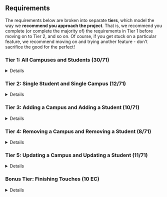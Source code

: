 ## Requirements

The requirements below are broken into separate **tiers**, which model the way we **recommend you approach the project**. That is, we recommend you complete (or complete the majority of) the requirements in Tier 1 before moving on to Tier 2, and so on. Of course, if you get stuck on a particular feature, we recommend moving on and trying another feature - don't sacrifice the good for the perfect!

### Tier 1: All Campuses and Students (30/71)

<details>

#### Frontend

- ['x'] Write a campuses sub-reducer to manage campuses in your Redux store
- ['x'] Write a students sub-reducer to manage students in your Redux store
- ['x'] Write a component to display a list of all campuses (at least their names and images)
- ['x'] Write a component to display a list of all students (at least their names)
- ['x'] Display the all-campuses component when the url matches `/campuses`
- ['x'] Display the all-students component when the url matches `/students`
- ['x'] Add a links to the navbar that can be used to navigate to the all-campuses view and the all-students view

#### Backend

- ['x'] Write a route to serve up all students
- ['x'] Write a route to serve up all campuses

- Write a `campuses` model with the following information:
  - ['x'] name - not empty or null
  - ['x'] imageUrl - with a default value
  - ['x'] address - not empty or null
  - ['x'] description - extremely large text
- Write a `students` model with the following information:
  - ['x'] firstName - not empty or null
  - ['x'] lastName - not empty or null
  - ['x'] email - not empty or null; must be a valid email
  - ['x'] imageUrl - with a default value
  - ['x'] gpa - decimal between 0.0 and 4.0
- ['x'] Students may be associated with at most one campus. Likewise, campuses may be associated with many students

#### Seed

- ['x'] Running the seed file creates campuses and students for demonstration purposes

#### Testing

- ['x'] React (AllCampuses): renders "No Campuses" if passed an empty array of campuses
- ['x'] React (AllStudents): renders "No Students" if passed an empty array of students
- [ ] Redux (campuses): returns the initial state by default
- [ ] Redux (students): returns the initial state by default
- ['x'] Express: GET /api/students responds with all students
- ['x'] Sequelize (Campus): requires name and address
- ['x'] Sequelize (Student): email must be a valid email
- [ ] Navigation: navbar to navigate to home, campuses, students
- [ ] Seed file: creates exactly one campus that has no students
- [ ] Seed file: creates exactly one student that is not enrolled in a campus

Congrats! You have completed your first vertical slice! Make sure to `commit -m "Feature: Get All Campuses and Students"` before moving on (see RUBRIC.md - points are awarded/deducted for a proper git workflow)!

</details>

### Tier 2: Single Student and Single Campus (12/71)

<details>

#### Frontend

- Write a component to display a single campus with the following information:
  - ['x'] The campus's name, image, address and description
  - ['x'] A list of the names of all students in that campus (or a helpful message if it doesn't have any students)
- ['x'] Display the appropriate campus's info when the url matches `/campuses/:campusId`
- ['x'] Clicking on a campus from the all-campuses view should navigate to show that campus in the single-campus view

- Write a component to display a single student with the following information:
  - ['x'] The student's full name, email, image, and gpa
  - ['x'] The name of their campus (or a helpful message if they don't have one)
- ['x'] Display the appropriate student when the url matches `/students/:studentId`
- ['x'] Clicking on a student from the all-students view should navigate to show that student in the single-student view

- ['x'] Clicking on the name of a student in the single-campus view should navigate to show that student in the single-student view
- ['x'] Clicking on the name of a campus in the single-student view should navigate to show that campus in the single-campus view

#### Backend

- ['x'] Write a route to serve up a single campus (based on its id), _including that campuses' students_
- ['x'] Write a route to serve up a single student (based on their id), _including that student's campus_

Congrats! You have completed your second vertical slice! Make sure to `commit -m "Feature: Get Single Campus and Student"` before moving on (see RUBRIC.md - points are awarded/deducted for a proper git workflow)!

</details>

### Tier 3: Adding a Campus and Adding a Student (10/71)

<details>

#### Frontend

- ['x'] Write a component to display a form for adding a new campus that contains inputs for _at least_ the name and address.
- ['x'] Display this component EITHER as part of the all-campuses view, or as its own view
- Submitting the form with a valid name/address should:

  - ['x'] Make an AJAX request that causes the new campus to be persisted in the database
  - ['x'] Add the new campus to the list of campuses without needing to refresh the page

- ['x'] Write a component to display a form for adding a new student that contains inputs for _at least_ first name, last name and email
- ['x'] Display this component EITHER as part of the all-students view, or as its own view
- Submitting the form with a valid first name/last name/email should:
  - ['x'] Make an AJAX request that causes the new student to be persisted in the database
  - ['x'] Add the new student to the list of students without needing to refresh the page

#### Backend

- ['x'] Write a route to add a new campus
- ['x'] Write a route to add a new student

Congrats! You have completed your third vertical slice! Make sure to `commit -m "Feature: Add Campus and Student"` before moving on (see RUBRIC.md - points are awarded/deducted for a proper git workflow)!

</details>

### Tier 4: Removing a Campus and Removing a Student (8/71)

<details>

#### Frontend

- ['x'] In the all-campuses view, include an `X` button next to each campus
- Clicking the `X` button should:

  - ['x'] Make an AJAX request that causes that campus to be removed from database
  - ['x'] Remove the campus from the list of campuses without needing to refresh the page

- ['x'] In the all-students view, include an `X` button next to each student
- Clicking the `X` button should:
  - ['x'] Make an AJAX request that causes that student to be removed from database
  - ['x'] Remove the student from the list of students without needing to refresh the page

#### Backend

- ['x'] Write a route to remove a campus (based on its id)
- ['x'] Write a route to remove a student (based on their id)

Congrats! You have completed your fourth vertical slice! Make sure to `commit -m "Feature: Remove Campus and Student"` before moving on (see RUBRIC.md - points are awarded/deducted for a proper git workflow)!

</details>

### Tier 5: Updating a Campus and Updating a Student (11/71)

<details>

#### Frontend

- ['x'] Write a component to display a form updating _at least_ a campus's name and address
- ['x'] Display this component EITHER as part of the single-campus view, or as its own view
- Submitting the form with valid data should:
  - ['x'] Make an AJAX request that causes that campus to be updated in the database
  - ['x'] Update the campus in the current view without needing to refresh the page
- [ ] In the single-campus view, display an `Unregister` button next to each of its students, which removes the student from the campus (in the database as well as this view); hint: the student is still in the database but is no longer associated with the campus

- ['x'] Write a component to display a form updating _at least_ a student's first and last names, and email
- ['x'] Display this component EITHER as part of the single-student view, or as its own view
- Submitting the form with valid data should:
  - ['x'] Make an AJAX request that causes that student to be updated in the database
  - ['x'] Update the student in the current view without needing to refresh the page

#### Backend

- ['x'] Write a route to update an existing campus
- ['x'] Write a route to update an existing student

</details>

### Bonus Tier: Finishing Touches (10 EC)

<details>

- Finishing Touches
  - [ ] If a user attempts to add a new student or campus without a required field, a helpful message should be displayed
  - [ ] If a user attempts to access a page that doesn't exist (ex. `/cafeteria`), a helpful "not found" message should be displayed
  - [ ] If a user attempts to view a student/campus that doesn't exist, a helpful message should be displayed
  - [ ] Whenever a component needs to wait for data to load from the server, a "loading" message should be displayed until the data is available
  - [ ] Overall, the app is spectacularly styled and visually stunning
- Ordering
  - [ ] Create option for students to be ordered based on GPA on all-students view
  - [ ] Create option for campuses to be ordered alphabetically on all-campuses view
- Filtering
  - [ ] Create a filter on all-students view to only show students who are not registered to a campus
  - [ ] Create a filter on the all-campuses view to only show campuses that do not have any registered students
- Seed
  - [ ] Seed 100+ students and 100+ campuses

</details>
